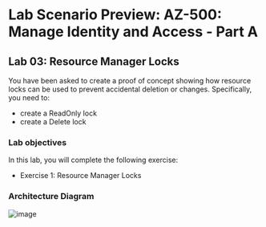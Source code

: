 # Lab Scenario Preview: AZ-500: Manage Identity and Access - Part A

## Lab 03: Resource Manager Locks
You have been asked to create a proof of concept showing how resource locks can be used to prevent accidental deletion or changes. Specifically, you need to:
- create a ReadOnly lock
- create a Delete lock
 
### Lab objectives
In this lab, you will complete the following exercise:
- Exercise 1: Resource Manager Locks

### Architecture Diagram

![image](https://user-images.githubusercontent.com/91347931/157514986-1bf6a9ea-4c7f-4487-bcd7-542648f8dc95.png)
